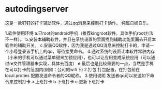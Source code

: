 # autodingserver
   这是一款钉钉的打卡辅助软件，通过qq消息来控制打卡动作。
纯属自娱自乐。


1.软件使用环境
   a.已root的android手机（推荐kingroot软件，具体手机root方法不一样）。
   b.安装本辅助软件，并且在系统设置的里面找到辅助功能里面去开启本软件的辅助开关。
   c.安装QQ软件，因为我是通过QQ消息来控制打卡的，申请一个小号登录该手机上的qq，等待接受命令。
   d.通过系统的设置让本软件常驻内存（小米的手机可以通过菜单键来加锁应用），也可以让应用变成系统应用（可以通过re文件管理器来实现，具体去百度）
   e.最后也是比较重要的一点，当然是手机在可以打卡的范围内(例如：公司的wifi下)
2.打包
   打包配置，在打包前在local.proties 配置发送命令者的QQ昵称。
3.使用说明
   发送者qq可以发送如下命令来控制打卡
    a.上班打卡
    b.下班打卡
    c.更新下班打卡
